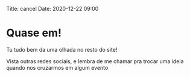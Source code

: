 Title: cancel
Date: 2020-12-22 09:00


# Quase em! 

Tu tudo bem da uma olhada no resto do site!

Vista outras redes sociais, e lembra de me chamar pra trocar uma ideia quando nos cruzarmos em algum evento